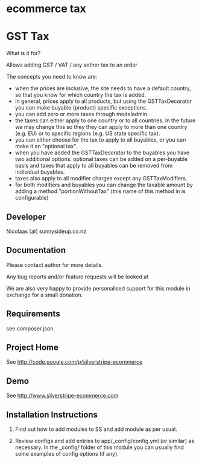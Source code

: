 
ecommerce tax
================================================================================

GST Tax
================

What is it for?

Allows adding GST / VAT / any aother tax to an order

The concepts you need to know are:

* when the prices are inclusive, the site needs to have a default country, so that you know for which country the tax is added.
* in general, prices apply to all products, but using the GSTTaxDecorator you can make buyable (product) specific exceptions.
* you can add zero or more taxes through modeladmin.
* the taxes can either apply to one country or to all countries. In the future we may change this so they they can apply to more than one country (e.g. EU) or to specific regions (e.g. US state specific tax).
* you can either choose for the tax to apply to all buyables, or you can make it an "optional tax".
* when you have added the GSTTaxDecorator to the buyables you have two additional options: optional taxes can be added on a per-buyable basis and taxes that apply to all buyables can be removed from individual buyables.
* taxes also apply to all modifier charges except any GSTTaxModifiers.
* for both modifiers and buyables you can change the taxable amount by adding a method "portionWithoutTax" (this name of this method in is configurable)




Developer
-----------------------------------------------
Nicolaas [at] sunnysideup.co.nz


Documentation
-----------------------------------------------
Please contact author for more details.

Any bug reports and/or feature requests will be
looked at

We are also very happy to provide personalised support
for this module in exchange for a small donation.


Requirements
-----------------------------------------------
see composer.json


Project Home
-----------------------------------------------
See http://code.google.com/p/silverstripe-ecommerce

Demo
-----------------------------------------------
See http://www.silverstripe-ecommerce.com


Installation Instructions
-----------------------------------------------

1. Find out how to add modules to SS and add module as per usual.

2. Review configs and add entries to app/_config/config.yml
(or similar) as necessary.
In the _config/ folder of this module
you can usually find some examples of config options (if any).





